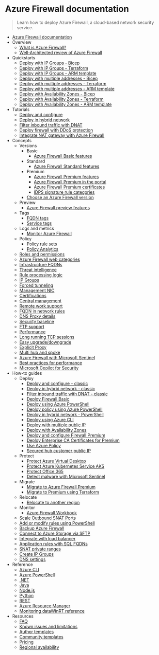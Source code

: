 # Azure Firewall documentation
> Learn how to deploy Azure Firewall, a cloud-based network security service.
  - [Azure Firewall documentation](https://learn.microsoft.com/en-us/azure/firewall/)
  - Overview
    - [What is Azure Firewall?](https://learn.microsoft.com/en-us/azure/firewall/overview)
    - [Well-Architected review of Azure Firewall](https://learn.microsoft.com/azure/architecture/framework/services/networking/azure-firewall?toc=/azure/firewall/toc.json&bc=/azure/firewall/breadcrumb/toc.json)
  - Quickstarts
    - [Deploy with IP Groups - Bicep](https://learn.microsoft.com/en-us/azure/firewall/quick-create-ipgroup-bicep)
    - [Deploy with IP Groups - Terraform](https://learn.microsoft.com/en-us/azure/firewall/quick-create-ipgroup-terraform)
    - [Deploy with IP Groups - ARM template](https://learn.microsoft.com/en-us/azure/firewall/quick-create-ipgroup-template)
    - [Deploy with multiple addresses - Bicep](https://learn.microsoft.com/en-us/azure/firewall/quick-create-multiple-ip-bicep)
    - [Deploy with multiple addresses - Terraform](https://learn.microsoft.com/en-us/azure/firewall/quick-create-multiple-ip-terraform)
    - [Deploy with multiple addresses - ARM template](https://learn.microsoft.com/en-us/azure/firewall/quick-create-multiple-ip-template)
    - [Deploy with Availability Zones - Bicep](https://learn.microsoft.com/en-us/azure/firewall/deploy-bicep)
    - [Deploy with Availability Zones - Terraform](https://learn.microsoft.com/en-us/azure/firewall/deploy-terraform)
    - [Deploy with Availability Zones - ARM template](https://learn.microsoft.com/en-us/azure/firewall/deploy-template)
  - Tutorials
    - [Deploy and configure](https://learn.microsoft.com/en-us/azure/firewall/tutorial-firewall-deploy-portal-policy)
    - [Deploy in hybrid network](https://learn.microsoft.com/en-us/azure/firewall/tutorial-hybrid-portal-policy)
    - [Filter inbound traffic with DNAT](https://learn.microsoft.com/en-us/azure/firewall/tutorial-firewall-dnat-policy)
    - [Deploy firewall with DDoS protection](https://learn.microsoft.com/en-us/azure/firewall/tutorial-protect-firewall)
    - [Integrate NAT gateway with Azure Firewall](https://learn.microsoft.com/en-us/azure/virtual-network/nat-gateway/tutorial-hub-spoke-nat-firewall?toc=%2fazure%2ffirewall%2ftoc.json)
  - Concepts
    - Versions
      - Basic
        - [Azure Firewall Basic features](https://learn.microsoft.com/en-us/azure/firewall/basic-features)
      - Standard
        - [Azure Firewall Standard features](https://learn.microsoft.com/en-us/azure/firewall/features)
      - Premium
        - [Azure Firewall Premium features](https://learn.microsoft.com/en-us/azure/firewall/premium-features)
        - [Azure Firewall Premium in the portal](https://learn.microsoft.com/en-us/azure/firewall/premium-portal)
        - [Azure Firewall Premium certificates](https://learn.microsoft.com/en-us/azure/firewall/premium-certificates)
        - [IDPS signature rule categories](https://learn.microsoft.com/en-us/azure/firewall/idps-signature-categories)
      - [Choose an Azure Firewall version](https://learn.microsoft.com/en-us/azure/firewall/choose-firewall-sku)
    - Preview
      - [Azure Firewall preview features](https://learn.microsoft.com/en-us/azure/firewall/firewall-preview)
    - Tags
      - [FQDN tags](https://learn.microsoft.com/en-us/azure/firewall/fqdn-tags)
      - [Service tags](https://learn.microsoft.com/en-us/azure/firewall/service-tags)
    - Logs and metrics
      - [Monitor Azure Firewall](https://learn.microsoft.com/en-us/azure/firewall/monitor-firewall)
    - Policy
      - [Policy rule sets](https://learn.microsoft.com/en-us/azure/firewall/policy-rule-sets)
      - [Policy Analytics](https://learn.microsoft.com/en-us/azure/firewall/policy-analytics)
    - [Roles and permissions](https://learn.microsoft.com/en-us/azure/firewall/roles-permissions)
    - [Azure Firewall web categories](https://learn.microsoft.com/en-us/azure/firewall/web-categories)
    - [Infrastructure FQDNs](https://learn.microsoft.com/en-us/azure/firewall/infrastructure-fqdns)
    - [Threat intelligence](https://learn.microsoft.com/en-us/azure/firewall/threat-intel)
    - [Rule processing logic](https://learn.microsoft.com/en-us/azure/firewall/rule-processing)
    - [IP Groups](https://learn.microsoft.com/en-us/azure/firewall/ip-groups)
    - [Forced tunneling](https://learn.microsoft.com/en-us/azure/firewall/forced-tunneling)
    - [Management NIC](https://learn.microsoft.com/en-us/azure/firewall/management-nic)
    - [Certifications](https://learn.microsoft.com/en-us/azure/firewall/compliance-certifications)
    - [Central management](https://learn.microsoft.com/en-us/azure/firewall/central-management)
    - [Remote work support](https://learn.microsoft.com/en-us/azure/firewall/remote-work-support)
    - [FQDN in network rules](https://learn.microsoft.com/en-us/azure/firewall/fqdn-filtering-network-rules)
    - [DNS Proxy details](https://learn.microsoft.com/en-us/azure/firewall/dns-details)
    - [Security baseline](https://learn.microsoft.com/security/benchmark/azure/baselines/firewall-security-baseline?toc=/azure/firewall/toc.json)
    - [FTP support](https://learn.microsoft.com/en-us/azure/firewall/ftp-support)
    - [Performance](https://learn.microsoft.com/en-us/azure/firewall/firewall-performance)
    - [Long running TCP sessions](https://learn.microsoft.com/en-us/azure/firewall/long-running-sessions)
    - [Easy upgrade/downgrade](https://learn.microsoft.com/en-us/azure/firewall/easy-upgrade)
    - [Explicit Proxy](https://learn.microsoft.com/en-us/azure/firewall/explicit-proxy)
    - [Multi hub and spoke](https://learn.microsoft.com/en-us/azure/firewall/firewall-multi-hub-spoke)
    - [Azure Firewall with Microsoft Sentinel](https://learn.microsoft.com/en-us/azure/firewall/firewall-sentinel-overview)
    - [Best practices for performance](https://learn.microsoft.com/en-us/azure/firewall/firewall-best-practices)
    - [Microsoft Copilot for Security](https://learn.microsoft.com/en-us/azure/firewall/firewall-copilot)
  - How-to guides
    - Deploy
      - [Deploy and configure - classic](https://learn.microsoft.com/en-us/azure/firewall/tutorial-firewall-deploy-portal)
      - [Deploy in hybrid network - classic](https://learn.microsoft.com/en-us/azure/firewall/tutorial-hybrid-portal)
      - [Filter inbound traffic with DNAT - classic](https://learn.microsoft.com/en-us/azure/firewall/tutorial-firewall-dnat)
      - [Deploy Firewall Basic](https://learn.microsoft.com/en-us/azure/firewall/deploy-firewall-basic-portal-policy)
      - [Deploy using Azure PowerShell](https://learn.microsoft.com/en-us/azure/firewall/deploy-ps)
      - [Deploy policy using Azure PowerShell](https://learn.microsoft.com/en-us/azure/firewall/deploy-ps-policy)
      - [Deploy in hybrid network - PowerShell](https://learn.microsoft.com/en-us/azure/firewall/tutorial-hybrid-ps)
      - [Deploy using Azure CLI](https://learn.microsoft.com/en-us/azure/firewall/deploy-cli)
      - [Deploy with multiple public IP](https://learn.microsoft.com/en-us/azure/firewall/deploy-multi-public-ip-powershell)
      - [Deploy with Availability Zones](https://learn.microsoft.com/en-us/azure/firewall/deploy-availability-zone-powershell)
      - [Deploy and configure Firewall Premium](https://learn.microsoft.com/en-us/azure/firewall/premium-deploy)
      - [Deploy Enterprise CA Certificates for Premium](https://learn.microsoft.com/en-us/azure/firewall/premium-deploy-certificates-enterprise-ca)
      - [Use Azure Policy](https://learn.microsoft.com/en-us/azure/firewall/firewall-azure-policy)
      - [Secured hub customer public IP](https://learn.microsoft.com/en-us/azure/firewall/secured-hub-customer-public-ip)
    - Protect
      - [Protect Azure Virtual Desktop](https://learn.microsoft.com/en-us/azure/firewall/protect-azure-virtual-desktop)
      - [Protect Azure Kubernetes Service AKS](https://learn.microsoft.com/en-us/azure/firewall/protect-azure-kubernetes-service)
      - [Protect Office 365](https://learn.microsoft.com/en-us/azure/firewall/protect-office-365)
      - [Detect malware with Microsoft Sentinel](https://learn.microsoft.com/en-us/azure/firewall/detect-malware-with-sentinel)
    - Migrate
      - [Migrate to Azure Firewall Premium](https://learn.microsoft.com/en-us/azure/firewall/premium-migrate)
      - [Migrate to Premium using Terraform](https://learn.microsoft.com/azure/developer/terraform/firewall-upgrade-premium?toc=/azure/firewall/toc.json&bc=/azure/firewall/breadcrumb/toc.json)
    - Relocate
      - [Relocate to another region](https://learn.microsoft.com/en-us/azure/operational-excellence/relocation-firewall?toc=/azure/firewall/toc.json&bc=/azure/firewall/breadcrumb/toc.json)
    - Monitor
      - [Azure Firewall Workbook](https://learn.microsoft.com/en-us/azure/firewall/firewall-workbook)
    - [Scale Outbound SNAT Ports](https://learn.microsoft.com/en-us/azure/firewall/integrate-with-nat-gateway)
    - [Add or modify rules using PowerShell](https://learn.microsoft.com/en-us/azure/firewall/deploy-rules-powershell)
    - [Backup Azure Firewall](https://techcommunity.microsoft.com/t5/azure-network-security-blog/backup-azure-firewall-and-azure-firewall-policy-with-logic-apps/ba-p/3613928)
    - [Connect to Azure Storage via SFTP](https://learn.microsoft.com/en-us/azure/firewall/firewall-sftp)
    - [Integrate with load balancer](https://learn.microsoft.com/en-us/azure/firewall/integrate-lb)
    - [Application rules with SQL FQDNs](https://learn.microsoft.com/en-us/azure/firewall/sql-fqdn-filtering)
    - [SNAT private ranges](https://learn.microsoft.com/en-us/azure/firewall/snat-private-range)
    - [Create IP Groups](https://learn.microsoft.com/en-us/azure/firewall/create-ip-group)
    - [DNS settings](https://learn.microsoft.com/en-us/azure/firewall/dns-settings)
  - Reference
    - [Azure CLI](https://learn.microsoft.com/cli/azure/network/firewall)
    - [Azure PowerShell](https://learn.microsoft.com/powershell/module/az.network/new-azfirewall)
    - [.NET](https://learn.microsoft.com/dotnet/api)
    - [Java](https://learn.microsoft.com/java/api)
    - [Node.js](https://azure.microsoft.com/develop/nodejs/)
    - [Python](https://azure.microsoft.com/develop/python/)
    - [REST](https://learn.microsoft.com/rest/api/firewall)
    - [Azure Resource Manager](https://learn.microsoft.com/en-us/azure/azure-resource-manager/management/overview)
    - [Monitoring dataWinRT reference](https://learn.microsoft.com/en-us/azure/firewall/monitor-firewall-reference)
  - Resources
    - [FAQ](https://learn.microsoft.com/en-us/azure/firewall/firewall-faq.yml)
    - [Known issues and limitations](https://learn.microsoft.com/en-us/azure/firewall/firewall-known-issues)
    - [Author templates](https://learn.microsoft.com/en-us/azure/azure-resource-manager/templates/syntax)
    - [Community templates](https://azure.microsoft.com/documentation/templates)
    - [Pricing](https://azure.microsoft.com/pricing/details/azure-firewall/)
    - [Regional availability](https://azure.microsoft.com/regions/services/)
